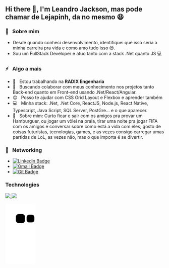 ## Hi there 👋, I'm Leandro Jackson, mas pode chamar de Lejapinh, da no mesmo :satisfied:

### :speech_balloon: &nbsp; Sobre mim
- Desde quando conheci desenvolvimento, identifiquei que isso seria a minha carreira pra vida e como amo tudo isso :heart_eyes:.
- Sou um FullStack Developer e atuo tanto com a stack .Net quanto JS :computer:

### :zap: &nbsp; Algo a mais
 - :rocket:  &nbsp; Estou trabalhando na **RADIX Engenharia**
 - :purple_heart: &nbsp; Buscando colaborar com meus conhecimento nos projetos tanto Back-end quanto em Front-end usando .Net/React/Angular.
 - :blush: &nbsp; Posso te ajudar com CSS Grid Layout e Flexbox e aprender também
 - :computer: &nbsp; Minha stack: .Net, .Net Core, ReactJS, Node.js, React Native, Typescript, Java Script, SQL Server, PostGre... e o que aparecer.
 - 💬  &nbsp; Sobre mim: Curto ficar e sair com os amigos pra provar um Hamburguer, ou jogar um vôlei na praia, tirar uma noite pra jogar FIFA com os amigos e conversar sobre como está a vida com eles, gosto de coisas futuristas, tecnologias, games, e as vezes consigo carregar umas partidas de LoL, as vezes não, mas o que importa é se divertir.
 
 
 ### :email: &nbsp; Networking
- [![Linkedin Badge](https://img.shields.io/badge/lejapinh-LinkedIn-blue?style=flat-square&logo=Linkedin&logoColor=white&link=https://www.linkedin.com/in/lejapinh/)](https://www.linkedin.com/in/lejapinh/) 
- [![Gmail Badge](https://img.shields.io/badge/leandro.jpinh%40gmail.com-Gmail-red?style=flat-square&logo=Gmail&logoColor=white&link=mailto:leandro.jpinh@gmail.com)](mailto:leandro.jpinh@gmail.com)
- [![Git Badge](https://img.shields.io/badge/leandrojpinh-GitHub-lightgrey?style=flat-square&logo=Github&logoColor=white&link=https://github.com/leandrojpinh)](https://github.com/leandrojpinh)

### Technologies
<div>
  <a href="https://github.com/leandrojpinh">
  <img height="180em" src="https://github-readme-stats.vercel.app/api?username=leandrojpinh&show_icons=true&theme=tokyonight&include_all_commits=true&count_private=true"/>
  <img height="180em" src="https://github-readme-stats.vercel.app/api/top-langs/?username=leandrojpinh&layout=compact&langs_count=6&theme=tokyonight"/>
</div>
 
 ![ Animação de cobra ](https://github.com/leandrojpinh/leandrojpinh/blob/output/github-contribution-grid-snake.svg)
